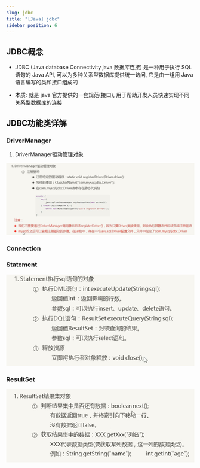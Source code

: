 ```yaml
---
slug: jdbc
title: "[Java] jdbc"
sidebar_position: 6
---
```


## JDBC概念

- JDBC (Java database Connectivity java 数据库连接) 是一种用于执行 SQL 语句的 Java API, 可以为多种关系型数据库提供统一访问, 它是由一组用 Java 语言编写的类和接口组成的

- 本质: 就是 java 官方提供的一套规范(接口), 用于帮助开发人员快速实现不同关系型数据库的连接

## JDBC功能类详解

### DriverManager

1. DriverManager驱动管理对象

![dm](assets/dm.jpg)

### Connection

### Statement

![sta](assets/sta.jpg)

### ResultSet

![resset](assets/resset.jpg)
